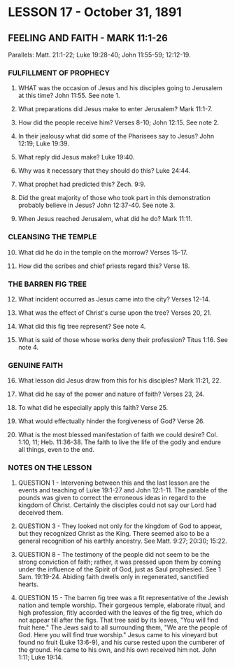 # LESSON 17 - October 31, 1891

## FEELING AND FAITH - MARK 11:1-26

Parallels: Matt. 21:1-22; Luke 19:28-40; John 11:55-59; 12:12-19.

### FULFILLMENT OF PROPHECY

1. WHAT was the occasion of Jesus and his disciples going to Jerusalem at this time? John 11:55. See note 1.

2. What preparations did Jesus make to enter Jerusalem? Mark 11:1-7.

3. How did the people receive him? Verses 8-10; John 12:15. See note 2.

4. In their jealousy what did some of the Pharisees say to Jesus? John 12:19; Luke 19:39.

5. What reply did Jesus make? Luke 19:40.

6. Why was it necessary that they should do this? Luke 24:44.

7. What prophet had predicted this? Zech. 9:9.

8. Did the great majority of those who took part in this demonstration probably believe in Jesus? John 12:37-40. See note 3.

9. When Jesus reached Jerusalem, what did he do? Mark 11:11.

### CLEANSING THE TEMPLE

10. What did he do in the temple on the morrow? Verses 15-17.

11. How did the scribes and chief priests regard this? Verse 18.

### THE BARREN FIG TREE

12. What incident occurred as Jesus came into the city? Verses 12-14.

13. What was the effect of Christ's curse upon the tree? Verses 20, 21.

14. What did this fig tree represent? See note 4.

15. What is said of those whose works deny their profession? Titus 1:16. See note 4.

### GENUINE FAITH

16. What lesson did Jesus draw from this for his disciples? Mark 11:21, 22.

17. What did he say of the power and nature of faith? Verses 23, 24.

18. To what did he especially apply this faith? Verse 25.

19. What would effectually hinder the forgiveness of God? Verse 26.

20. What is the most blessed manifestation of faith we could desire? Col. 1:10, 11; Heb. 11:36-38. The faith to live the life of the godly and endure all things, even to the end.

### NOTES ON THE LESSON

1. QUESTION 1 - Intervening between this and the last lesson are the events and teaching of Luke 19:1-27 and John 12:1-11. The parable of the pounds was given to correct the erroneous ideas in regard to the kingdom of Christ. Certainly the disciples could not say our Lord had deceived them.

2. QUESTION 3 - They looked not only for the kingdom of God to appear, but they recognized Christ as the King. There seemed also to be a general recognition of his earthly ancestry. See Matt. 9:27; 20:30; 15:22.

3. QUESTION 8 - The testimony of the people did not seem to be the strong conviction of faith; rather, it was pressed upon them by coming under the influence of the Spirit of God, just as Saul prophesied. See 1 Sam. 19:19-24. Abiding faith dwells only in regenerated, sanctified hearts.

4. QUESTION 15 - The barren fig tree was a fit representative of the Jewish nation and temple worship. Their gorgeous temple, elaborate ritual, and high profession, fitly accorded with the leaves of the fig tree, which do not appear till after the figs. That tree said by its leaves, "You will find fruit here." The Jews said to all surrounding them, "We are the people of God. Here you will find true worship." Jesus came to his vineyard but found no fruit (Luke 13:6-9), and his curse rested upon the cumberer of the ground. He came to his own, and his own received him not. John 1:11; Luke 19:14.